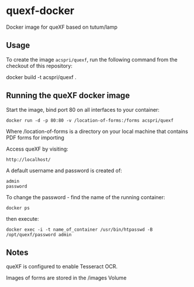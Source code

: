 # quexf-docker

Docker image for queXF based on tutum/lamp


Usage
-----

To create the image `acspri/quexf`, run the following command from the checkout of this repository:

docker build -t acspri/quexf .

Running the queXF docker image
------------------------------

Start the image, bind port 80 on all interfaces to your container:

    docker run -d -p 80:80 -v /location-of-forms:/forms acspri/quexf

Where /location-of-forms is a directory on your local machine that contains PDF forms for importing

Access queXF by visiting:

    http://localhost/

A default username and password is created of:

    admin
    password

To change the password - find the name of the running container:

    docker ps

then execute:

    docker exec -i -t name_of_container /usr/bin/htpasswd -B /opt/quexf/password admin


Notes
-----

queXF is configured to enable Tesseract OCR.

Images of forms are stored in the /images Volume
